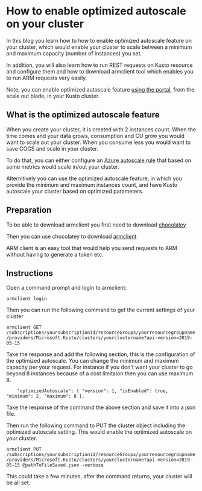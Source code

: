 # How to enable optimized autoscale on your cluster

In this blog you learn how to how to  enable optimized autoscale feature on your cluster, which would enable your cluster to scale between a minimum and maximum capacity (number of instances) you set.

In addition, you will also learn how to run REST requests on Kusto resource and configure them and how to download armclient tool which enables you to run ARM requests very easily.

Note, you can enable optimized autoscale feature [using the portal](https://docs.microsoft.com/en-in/azure/data-explorer/manage-cluster-horizontal-scaling#optimized-autoscale), from the scale out blade, in your Kusto cluster.

## What is the optimized autoscale feature

When you create your cluster, it is created with 2 instances count. When the time comes and your data grows, consumption and CU grow you would want to scale out your cluster. When you consume less you would want to save COGS and scale in your cluster.

To do that, you can either configure an [Azure autoscale rule](https://docs.microsoft.com/en-in/azure/data-explorer/manage-cluster-horizontal-scaling#custom-autoscale) that based on some metrics would scale in/out your cluster.

Alternitively you can use the optimized autoscale feature, in which you provide the minimum and maximum instances count, and have Kusto autoscale your cluster based on optimized parameters.

## Preparation

To be able to download armclient you first need to download [chocolatey](https://chocolatey.org/docs/installation)

Then you can use chocolatey to download [armclient](https://chocolatey.org/packages/ARMClient)

ARM client is an easy tool that would help you send requests to ARM without having to generate a token etc.

## Instructions

Open a command prompt and login to armclient:

`armclient login`

Then you can run the following command to get the current settings of your cluster

`armclient GET /subscriptions/yoursubscriptionid/resourceGroups/yourresourcegroupname/providers/Microsoft.Kusto/clusters/yourclustername?api-version=2019-05-15`

Take the response and add the following section, this is the configuration of the optimized autoscale. You can change the minimum and maximum capacity per your request. For instance if you don't want your cluster to go beyond 8 instances because of a cost limitaion then you can use maximum 8. 

`    "optimizedAutoscale": {
      "version": 1,
      "isEnabled": true,
      "minimum": 2,
      "maximum": 8
    },`

Take the response of the command the above section and save it into a json file.

Then run the following command to PUT the cluster object including the optimized autoscale setting. This would enable the optimized autoscale on your cluster.

`armclient PUT /subscriptions/yoursubscriptionid/resourceGroups/yourresourcegroupname/providers/Microsoft.Kusto/clusters/yourclustername?api-version=2019-05-15 @pathToFileSaved.json -verbose`

This could take a few minutes, after the command returns, your cluster will be all set.